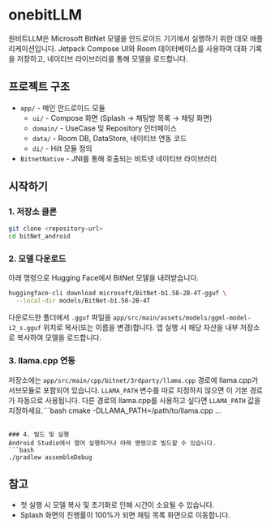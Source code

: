 # onebitLLM

원비트LLM은 Microsoft BitNet 모델을 안드로이드 기기에서 실행하기 위한 데모 애플리케이션입니다. Jetpack Compose UI와 Room 데이터베이스를 사용하여 대화 기록을 저장하고, 네이티브 라이브러리를 통해 모델을 로드합니다.

## 프로젝트 구조
- `app/` - 메인 안드로이드 모듈
    - `ui/` - Compose 화면 (Splash → 채팅방 목록 → 채팅 화면)
    - `domain/` - UseCase 및 Repository 인터페이스
    - `data/` - Room DB, DataStore, 네이티브 연동 코드
    - `di/` - Hilt 모듈 정의
- `BitnetNative` - JNI를 통해 호출되는 비트넷 네이티브 라이브러리

## 시작하기
### 1. 저장소 클론
```bash
git clone <repository-url>
cd bitNet_android
```

### 2. 모델 다운로드
아래 명령으로 Hugging Face에서 BitNet 모델을 내려받습니다.
```bash
huggingface-cli download microsoft/BitNet-b1.58-2B-4T-gguf \
  --local-dir models/BitNet-b1.58-2B-4T
```
다운로드한 폴더에서 `.gguf` 파일을 `app/src/main/assets/models/ggml-model-i2_s.gguf` 위치로 복사(또는 이름을 변경)합니다. 앱 실행 시 해당 자산을 내부 저장소로 복사하여 모델을 로드합니다.

### 3. llama.cpp 연동
저장소에는 `app/src/main/cpp/bitnet/3rdparty/llama.cpp` 경로에 llama.cpp가 서브모듈로 포함되어 있습니다. `LLAMA_PATH` 변수를 따로 지정하지 않으면 이 기본 경로가 자동으로 사용됩니다. 다른 경로의 llama.cpp를 사용하고 싶다면 `LLAMA_PATH` 값을 지정하세요.```bash
cmake -DLLAMA_PATH=/path/to/llama.cpp ...
```

### 4. 빌드 및 실행
Android Studio에서 열어 실행하거나 아래 명령으로 빌드할 수 있습니다.
```bash
./gradlew assembleDebug
```

## 참고
- 첫 실행 시 모델 복사 및 초기화로 인해 시간이 소요될 수 있습니다.
- Splash 화면의 진행률이 100%가 되면 채팅 목록 화면으로 이동합니다.
